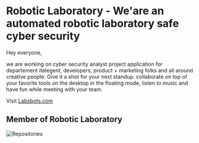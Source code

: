 # Robotic Laboratory - We'are an automated robotic laboratory safe cyber security

Hey everyone,

we are working on cyber security analyst project application for departement itelegent, developers, product + marketing folks and all around creative people. Give it a shot for your next standup. collaborate on top of your favorite tools on the desktop in the floating mode, 
listen to music and have fun while meeting with your team.

Visit [Labsbots.com](https://www.labsbots.com/)

## Member of Robotic Laboratory
![Repositories](https://cloud.headwayapp.co/changelogs_images/images/big/000/067/624-8efb0b29bd1bffaa2e37447e17a8f0e0af30c523.png)
